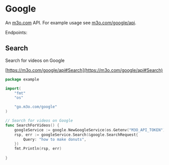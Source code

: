 # Google

An [m3o.com](https://m3o.com) API. For example usage see [m3o.com/google/api](https://m3o.com/google/api).

Endpoints:

## Search

Search for videos on Google


[https://m3o.com/google/api#Search](https://m3o.com/google/api#Search)

```go
package example

import(
	"fmt"
	"os"

	"go.m3o.com/google"
)

// Search for videos on Google
func SearchForVideos() {
	googleService := google.NewGoogleService(os.Getenv("M3O_API_TOKEN"))
	rsp, err := googleService.Search(&google.SearchRequest{
		Query: "how to make donuts",
	})
	fmt.Println(rsp, err)
	
}
```

